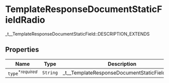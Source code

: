 

# TemplateResponseDocumentStaticFieldRadio

_t__TemplateResponseDocumentStaticField::DESCRIPTION_EXTENDS

## Properties

| Name | Type | Description | Notes |
|------------ | ------------- | ------------- | -------------|
| `type`<sup>*_required_</sup> | ```String``` |  _t__TemplateResponseDocumentStaticField::TYPE  |  |



